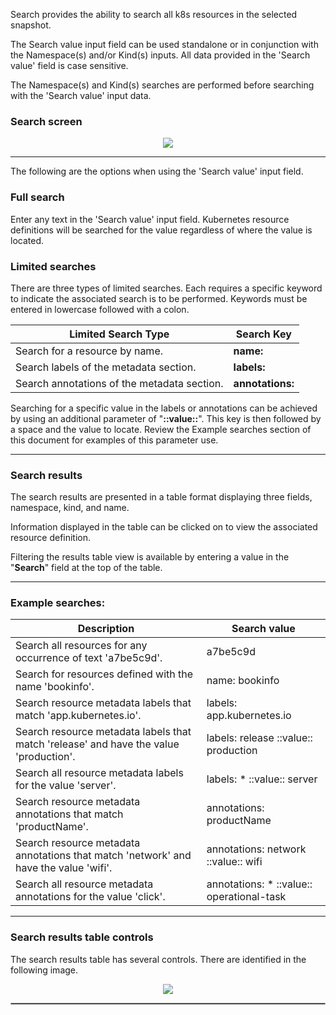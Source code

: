 
Search provides the ability to search all k8s resources in the selected snapshot.  

The Search value input field can be used standalone or in conjunction with the Namespace(s) and/or 
Kind(s) inputs. All data provided in the 'Search value' field is case sensitive.

The Namespace(s) and Kind(s) searches are performed before searching with the 'Search value' input data.


### Search screen

<p align="center">
  <img style="float: center;" src="https://raw.githubusercontent.com/k8svisual/vpk-docs/master/docs/images/tab_search.png">
</p>

---

The following are the options when using the 'Search value' input field.

### Full search

Enter any text in the 'Search value' input field. Kubernetes resource definitions will be searched for the value regardless of where the value is located.

### Limited searches

There are three types of limited searches. Each requires a specific keyword to indicate the associated search is to be performed. 
Keywords must be entered in lowercase followed with a colon.

| Limited Search Type | Search Key |
|---|---|
| Search for a resource by name. | __name:__ |
| Search labels of the metadata section. | __labels:__ |
| Search annotations of the metadata section. | __annotations:__ |

Searching for a specific value in the labels or annotations can be achieved by using an additional parameter of "__::value::__". This key is then followed by a space and the value to locate.  Review the Example searches section of this document for examples of this parameter use.

---

### Search results

The search results are presented in a table format displaying three fields, namespace, kind, and name.     

Information displayed in the table can be clicked on to view the associated resource definition.  

Filtering the results table view is available by entering a value in the "__Search__" field at the top of the table.

---

### Example searches:

| Description | Search value |
|---|---|
| Search all resources for any occurrence of text 'a7be5c9d'. | a7be5c9d |
| Search for resources defined with the name 'bookinfo'. | name: bookinfo |
| Search resource metadata labels that match 'app.kubernetes.io'. | labels: app.kubernetes.io |
| Search resource metadata labels that match 'release' and have the value 'production'. | labels: release ::value:: production |
| Search all resource metadata labels for the value 'server'. | labels: * ::value:: server |
| Search resource metadata annotations that match 'productName'. | annotations: productName |
| Search resource metadata annotations that match 'network' and have the value 'wifi'. | annotations: network ::value:: wifi |
| Search all resource metadata annotations for the value 'click'. | annotations: * ::value:: operational-task |

---

### Search results table controls

The search results table has several controls.  There are identified in the following image.

<p align="center">
  <img style="float: center;" src="https://raw.githubusercontent.com/k8svisual/vpk-docs/master/docs/images/tab_search_table.png">
</p>

<hr style="border:1px solid #aaaaaa">

